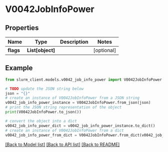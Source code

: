 # V0042JobInfoPower


## Properties

Name | Type | Description | Notes
------------ | ------------- | ------------- | -------------
**flags** | **List[object]** |  | [optional] 

## Example

```python
from slurm_client.models.v0042_job_info_power import V0042JobInfoPower

# TODO update the JSON string below
json = "{}"
# create an instance of V0042JobInfoPower from a JSON string
v0042_job_info_power_instance = V0042JobInfoPower.from_json(json)
# print the JSON string representation of the object
print(V0042JobInfoPower.to_json())

# convert the object into a dict
v0042_job_info_power_dict = v0042_job_info_power_instance.to_dict()
# create an instance of V0042JobInfoPower from a dict
v0042_job_info_power_from_dict = V0042JobInfoPower.from_dict(v0042_job_info_power_dict)
```
[[Back to Model list]](../README.md#documentation-for-models) [[Back to API list]](../README.md#documentation-for-api-endpoints) [[Back to README]](../README.md)


